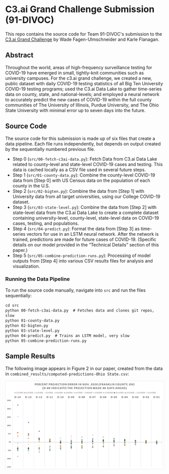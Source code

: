 # C3.ai Grand Challenge Submission (91-DIVOC)

This repo contains the source code for Team 91-DIVOC's submission to the [C3.ai Grand Challenge](https://c3.ai/c3-ai-covid-19-grand-challenge/) by Wade Fagen-Ulmschneider and Karle Flanagan.

## Abstract

Throughout the world, areas of high-frequency surveillance testing for COVID-19 have emerged in small, tightly-knit communities such as university campuses.  For the c3.ai grand challenge, we created a new, public dataset with daily COVID-19 testing statistics of all Big Ten University COVID-19 testing programs; used the C3.ai Data Lake to gather time-series data on county, state, and national-levels; and employed a neural network to accurately predict the new cases of COVID-19 within the full county communities of The University of Illinois, Purdue University, and The Ohio State University with minimal error up to seven days into the future.

## Source Code

The source code for this submission is made up of six files that create a data pipeline.  Each file runs independently, but depends on output created by the sequentially numbered previous file.

- Step 0 (`src/00-fetch-c3ai-data.py`): Fetch Data from C3.ai Data Lake related to county-level and state-level COVID-19 cases and testing.  This data is cached locally as a CSV file used in several future steps.
- Step 1 (`src/01-county-data.py`): Combine the county-level COVID-19 data from [Step 0] with US Census data on the population of each county in the U.S.
- Step 2 (`src/02-bigten.py`): Combine the data from [Step 1] with University data from all target universities, using our College COVID-19 dataset.
- Step 3 (`src/03-state-level.py`): Combine the data from [Step 2] with state-level data from the C3.ai Data Lake to create a complete dataset containing university-level, county-level, state-level data on COVID-19 cases, testing, and populations.
- Step 4 (`src/04-predict.py`): Format the data from [Step 3] as time-series vectors for use in an LSTM neural network. After the network is trained, predictions are made for future cases of COVID-19.  (Specific details on our model provided in the “Technical Details” section of this paper.)
- Step 5 (`src/05-combine-prediction-runs.py`): Processing of model outputs from [Step 4] into various CSV results files for analysis and visualization.

### Running the Data Pipeline

To run the source code manually, navigate into `src` and run the files sequentially:

```
cd src
python 00-fetch-c3ai-data.py  # Fetches data and clones git repos, slow
python 01-county-data.py
python 02-bigten.py
python 03-state-level.py
python 04-predict.py  # Trains an LSTM model, very slow
python 05-combine-prediction-runs.py
```

## Sample Results

The following image appears in Figure 2 in our paper, created from the data in `combined_results/computed-predictions-Ohio State.csv`:

![Results for OSU](https://github.com/wadefagen/c3ai-covid19-grand-challenge/blob/main/img/osu.png)

